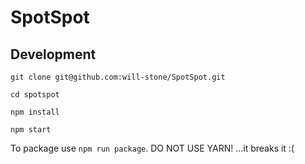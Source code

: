 # SpotSpot

## Development

`git clone git@github.com:will-stone/SpotSpot.git`

`cd spotspot`

`npm install`

`npm start`

To package use `npm run package`. DO NOT USE YARN! ...it breaks it :(
